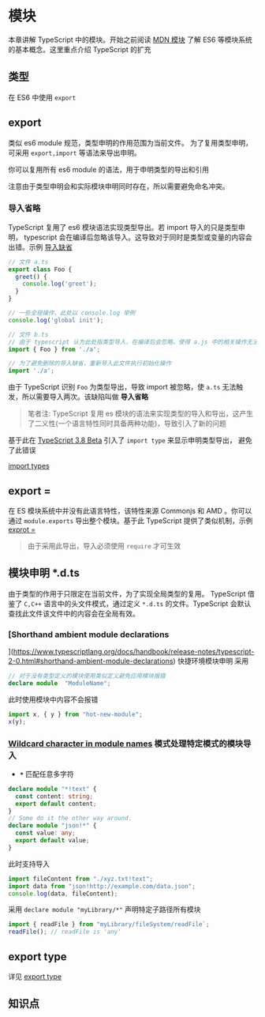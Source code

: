# 模块
本章讲解 TypeScript 中的模块。开始之前阅读
[MDN  模块](https://developer.mozilla.org/zh-CN/docs/Web/JavaScript/Guide/Modules) 了解 ES6 等模块系统的基本概念。这里重点介绍 TypeScript 的扩充

## 类型
在 ES6 中使用 `export` 

## export
类似 es6 module 规范，类型申明的作用范围为当前文件。
为了复用类型申明，可采用 `export,import` 等语法来导出申明。

你可以复用所有 es6 module 的语法，用于申明类型的导出和引用

注意由于类型申明会和实际模块申明同时存在，所以需要避免命名冲突。

### 导入省略
TypeScript 复用了 es6 模块语法实现类型导出。若 import 导入的只是类型申明， typescript 会在编译后忽略该导入。这导致对于同时是类型或变量的内容会出错。示例 [导入缺省](./type-import-elision/b.ts)

```js
// 文件 a.ts
export class Foo {
  greet() {
    console.log('greet');
  }
}

// 一些全局操作，此处以 console.log 举例
console.log('global init');

// 文件 b.ts
// 由于 typescript 认为此处指类型导入，在编译后会忽略，使得 a.js 中的相关操作无法执行
import { Foo } from './a';

// 为了避免删除的导入缺省，重新导入此文件执行初始化操作
import './a';
```

由于 TypeScript 识别 `Foo` 为类型导出，导致 import 被忽略，使 `a.ts` 无法触发，所以需要导入两次。该缺陷叫做 **导入省略**

> 笔者注: TypeScript 复用 es 模块的语法来实现类型的导入和导出，这产生了二义性(一个语言特性同时具备两种功能)，导致引入了新的问题

基于此在 [TypeScript 3.8 Beta](https://devblogs.microsoft.com/typescript/announcing-typescript-3-8-beta/#type-only-imports-exports) 引入了 `import type` 来显示申明类型导出， 避免了此错误

<!-- TODO: 补充此处讲解 -->
[import types](https://www.typescriptlang.org/v2/docs/handbook/release-notes/overview.html#import-types)

## export =
在 ES 模块系统中并没有此语言特性，该特性来源 Commonjs 和 AMD 。你可以通过 `module.exports` 导出整个模块。基于此 TypeScript 提供了类似机制，示例 [exprot =](./type-export-all/b.ts)

> 由于采用此导出，导入必须使用 `require` 才可生效

## 模块申明 *.d.ts
由于类型的作用于只限定在当前文件，为了实现全局类型的复用。
TypeScript 借鉴了 `C,C++` 语言中的头文件模式，通过定义 `*.d.ts` 的文件。TypeScript 会默认查找此文件该文件中的内容会在全局有效。

### [Shorthand ambient module declarations
](https://www.typescriptlang.org/docs/handbook/release-notes/typescript-2-0.html#shorthand-ambient-module-declarations) 快捷环境模块申明 
采用 

```ts
// 对于没有类型定义的模块使用类似定义避免应用模块报错
declare module  "ModuleName";
```

此时使用模块中内容不会报错

```ts
import x, { y } from "hot-new-module";
x(y);
```

### [Wildcard character in module names](https://www.typescriptlang.org/docs/handbook/release-notes/typescript-2-0.html#wildcard-character-in-module-names) 模式处理特定模式的模块导入

* **`*`** 匹配任意多字符

```ts
declare module "*!text" {
  const content: string;
  export default content;
}
// Some do it the other way around.
declare module "json!*" {
  const value: any;
  export default value;
}
```

此时支持导入

```ts
import fileContent from "./xyz.txt!text";
import data from "json!http://example.com/data.json";
console.log(data, fileContent);
```

采用 `declare module "myLibrary/*"` 声明特定子路径所有模块

```ts
import { readFile } from "myLibrary/fileSystem/readFile`;
readFile(); // readFile is 'any'
```


## export type
详见 [export type](https://www.typescriptlang.org/docs/handbook/release-notes/overview.html#type-only-imports-and-export)


##  知识点
